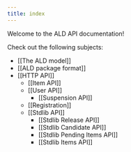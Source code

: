 ```yaml
---
title: index
---
```


Welcome to the ALD API documentation!

Check out the following subjects:
* [[The ALD model]]
* [[ALD package format]]
* [[HTTP API]]
    * [[Item API]]
    * [[User API]]
        * [[Suspension API]]
    * [[Registration]]
    * [[Stdlib API]]
        * [[Stdlib Release API]]
        * [[Stdlib Candidate API]]
        * [[Stdlib Pending Items API]]
        * [[Stdlib Items API]]